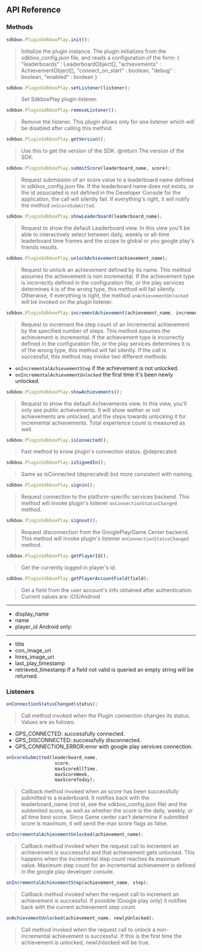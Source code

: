 ## API Reference

### Methods
```javascript
sdkbox.PluginSdkboxPlay.init();
```
> Initialize the plugin instance.
The plugin initializes from the sdkbox_config.json file, and reads a configuration of the form:
{
    "leaderboards"     : LeaderboardObject[],
    "achievements"     : AchievementObject[],
    "connect_on_start" : boolean,
    "debug"            : boolean,
    "enabled"          : boolean
}

```javascript
sdkbox.PluginSdkboxPlay.setListener(listener);
```
> Set SdkboxPlay plugin listener.

```javascript
sdkbox.PluginSdkboxPlay.removeListener();
```
> Remove the listener.
This plugin allows only for one listener which will be disabled after calling this method.

```javascript
sdkbox.PluginSdkboxPlay.getVersion();
```
> Use this to get the version of the SDK.
@return The version of the SDK.

```javascript
sdkbox.PluginSdkboxPlay.submitScore(leaderboard_name, score);
```
> Request submission of an score value to a leaderboard name defined in sdkbox_config.json file.
If the leaderboard name does not exists, or the id associated is not defined in the Developer Console for the application,
the call will silently fail.
If everything's right, it will notify the method <code>onScoreSubmitted</code>.

```javascript
sdkbox.PluginSdkboxPlay.showLeaderboard(leaderboard_name);
```
> Request to show the default Leaderboard view.
In this view you'll be able to interactively select between daily, weekly or all-time leaderboard time frames and the scope
to global or you google play's friends results.

```javascript
sdkbox.PluginSdkboxPlay.unlockAchievement(achievement_name);
```
> Request to unlock an achievement defined by its name.
This method assumes the achievement is non incremental.
If the achievement type is incorrectly defined in the configuration file, or the play services determines it is of the wrong type,
this method will fail silently.
Otherwise, if everything is right, the method <code>onAchievementUnlocked</code> will be invoked on the plugin listener.

```javascript
sdkbox.PluginSdkboxPlay.incrementAchievement(achievement_name, increment);
```
> Request to increment the step count of an incremental achievement by the specified number of steps.
This method assumes the achievement is incremental.
If the achievement type is incorrectly defined in the configuration file, or the play services determines it is of the wrong type,
this method will fail silently.
If the call is successful, this method may invoke two different methods:
  + <code>onIncrementalAchievementStep</code> if the achievement is not unlocked.
  + <code>onIncrementalAchievementUnlocked</code> the first time it's been newly unlocked.

```javascript
sdkbox.PluginSdkboxPlay.showAchievements();
```
> Request to show the default Achievements view.
In this view, you'll only see public achievements.
It will show wether or not achievements are unlocked, and the steps towards unlocking it for incremental achievements.
Total experience count is measured as well.

```javascript
sdkbox.PluginSdkboxPlay.isConnected();
```
> Fast method to know plugin's connection status.
@deprecated

```javascript
sdkbox.PluginSdkboxPlay.isSignedIn();
```
> Same as isConnected (deprecated) but more consistent with naming.

```javascript
sdkbox.PluginSdkboxPlay.signin();
```
> Request connection to the platform-specific services backend.
This method will invoke plugin's listener <code>onConnectionStatusChanged</code> method.

```javascript
sdkbox.PluginSdkboxPlay.signout();
```
> Request disconnection from the GooglePlay/Game Center backend.
This method will invoke plugin's listener <code>onConnectionStatusChanged</code> method.

```javascript
sdkbox.PluginSdkboxPlay.getPlayerId();
```
> Get the currently logged in player's id.

```javascript
sdkbox.PluginSdkboxPlay.getPlayerAccountField(field);
```
> Get a field from the user account's info obtained after authentication.
Current values are:
iOS/Android
-----------
  + display_name
  + name
  + player_id
Android only:
-------------------
  + title
  + con_image_uri
  + hires_image_uri
  + last_play_timestamp
  + retrieved_timestamp
If a field not valid is queried an empty string will be returned.


### Listeners
```javascript
onConnectionStatusChanged(status);
```
> Call method invoked when the Plugin connection changes its status.
Values are as follows:
  + GPS_CONNECTED:       successfully connected.
  + GPS_DISCONNECTED:    successfully disconnected.
  + GPS_CONNECTION_ERROR:error with google play services connection.

```javascript
onScoreSubmitted(leaderboard_name,
                  score,
                  maxScoreAllTime,
                  maxScoreWeek,
                  maxScoreToday);
```
> Callback method invoked when an score has been successfully submitted to a leaderboard.
It notifies back with the leaderboard_name (not id, see the sdkbox_config.json file) and the
subbmited score, as well as whether the score is the daily, weekly, or all time best score.
Since Game center can't determine if submitted score is maximum, it will send the max score flags as false.

```javascript
onIncrementalAchievementUnlocked(achievement_name);
```
> Callback method invoked when the request call to increment an achievement is succeessful and
that achievement gets unlocked. This happens when the incremental step count reaches its maximum value. 
Maximum step count for an incremental achievement is defined in the google play developer console.

```javascript
onIncrementalAchievementStep(achievement_name, step);
```
> Callback method invoked when the request call to increment an achievement is successful.
If possible (Google play only) it notifies back with the current achievement step count.

```javascript
onAchievementUnlocked(achievement_name, newlyUnlocked);
```
> Call method invoked when the request call to unlock a non-incremental achievement is successful.
If this is the first time the achievement is unlocked, newUnlocked will be true.


